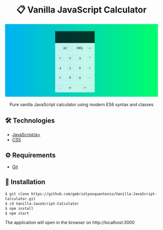 # <div align="center">📋 Vanilla JavaScript Calculator</div>
<a href="https://todoapp-5aa6c.web.app"/>
<img src="./main.png" />
                             </a>
<p align="center">
Pure vanilla JavaScript calculator using modern ES6 syntax and classes</p>

## 🛠️ Technologies

<ul>
  <li><a href="https://www.javascript.com/">JavaScript/a></li>
  <li><a href="https://www.w3schools.com/css/">CSS</a></li>
</ul>

## ⚙️ Requirements

<ul>
  <li><a href="https://git-scm.com/">Git</a></li>
  
</ul>

## 🚀 Installation

```
$ git clone https://github.com/gabrielpasquantonio/Vanilla-JavaScript-Calculator.git
$ cd Vanilla-JavaScript-Calculator
$ npm install
$ npm start
```

The application will open in the browser on http://localhost:3000
